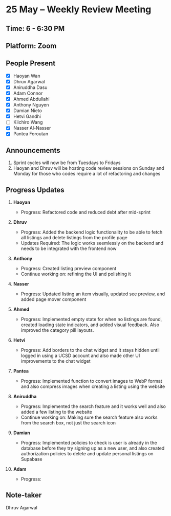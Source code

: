 # 25 May – Weekly Review Meeting

## Time: 6 - 6:30 PM 
## Platform: Zoom  

## People Present
- [x] Haoyan Wan  
- [x] Dhruv Agarwal  
- [x] Aniruddha Dasu  
- [x] Adam Connor  
- [x] Ahmed Abdullahi  
- [x] Anthony Nguyen  
- [x] Damian Nieto  
- [x] Hetvi Gandhi  
- [ ] Kiichiro Wang  
- [x] Nasser Al-Nasser  
- [x] Pantea Foroutan  

## Announcements
1. Sprint cycles will now be from Tuesdays to Fridays
2. Haoyan and Dhruv will be hosting code review sessions on Sunday and Monday for those who codes require a lot of refactoring and changes


## Progress Updates

1. **Haoyan**  
   - Progress: Refactored code and reduced debt after mid-sprint

2. **Dhruv**
   -  Progress: Added the backend logic functionality to be able to fetch all listings and delete listings from the profile page 
   -  Updates Required: The logic works seemlessly on the backend and needs to be integrated with the frontend now

3. **Anthony**  
   - Progress: Created listing preview component
   - Continue working on: refining the UI and polishing it 

4. **Nasser**  
   -  Progress: Updated listing an item visually, updated see preview, and added page mover component

5. **Ahmed**  
   -  Progress: Implemented empty state for when no listings are found, created loading state indicators, and added visual feedback. Also improved the category pill layouts. 

6. **Hetvi**  
   -  Progress: Add borders to the chat widget and it stays hidden until logged in using a UCSD account and also made other UI improvements to the chat widget

7. **Pantea**  
   - Progress: Implemented function to convert images to WebP format and also compress images when creating a listing using the website 

8.  **Aniruddha**  
    - Progress: Implemented the search feature and it works well and also added a few listing to the website 
    - Continue working on: Making sure the search feature also works from the search box, not just the search icon

9.  **Damian**
    - Progress: Implemented policies to check is user is already in the database before they try signing up as a new user, and also created authorization policies to delete and update personal listings on Supabase

10. **Adam**
    - Progress: 


## Note-taker 
Dhruv Agarwal